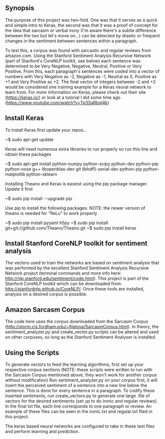 ## Synopsis 

The purpose of this project was two-fold. One was that it serves as a quick and simple intro to Keras, the second was that it was a proof of concept for the idea that sarcasm or verbal irony (I'm aware there's a subtle difference between the two but let's move on...) can be detected by drastic or frequent changes in the sentiment between sentences within a paragraph. 

To test this, a corpus was found with sarcastic and regular reviews from amazon.com. Using the Stanford Sentiment Analysis Recursive Network (part of Stanford's CoreNLP toolkit, see below) each sentence was determined to be Very Negative, Negative, Neutral, Positive or Very Positive. From this, each paragraph's sentences were coded into a vector of numbers with Very Negative as -2, Negative as -1, Neutral as 0, Positive as +1 and Very Positive as +2. The final vector of integers between -2 and +2 would be considered one training example for a Keras neural network to learn from. For more information on Keras, please check out their site (https://keras.io/) or look at a tutorial I did some time ago (https://www.youtube.com/watch?v=Tp3SaRbql4k) 

## Install Keras

To install Keras first update your repos...

~$ sudo apt-get update

Keras will need numerous extra libraries to run properly so run this line and obtain these packages

~$ sudo apt-get install python-numpy python-scipy python-dev python-pip python-nose g++ libopenblas-dev git libhdf5-serial-dev python-pip python-matplotlib python-sklearn

Installing Theano and Keras is easiest using the pip package manager. Update it first

~$ sudo pip install --upgrade pip

Use pip to install the following packages. NOTE: the newer version of theano is needed for "ReLu" to work properly

~$ sudo pip install pyyaml h5py
~$ sudo pip install git+git://github.com/Theano/Theano.git
~$ sudo pip install keras

## Install Stanford CoreNLP toolkit for sentiment analysis

The vectors used to train the networks are based on sentiment analysis that was performed by the excellent Stanford Sentiment Analysis Recursive Network project (terminal commands and more info here: http://nlp.stanford.edu/sentiment/code.html). This project is part of the Stanford CoreNLP toolkit which can be downloaded from: http://stanfordnlp.github.io/CoreNLP/. Once these tools are installed, analysis on a desired corpus is possible. 

## Amazon Sarcasm Corpus 

The code here uses the corpus downloaded from the Sarcasm Corpus (http://storm.cis.fordham.edu/~filatova/SarcasmCorpus.html). In theory, the sentiment_analyzer.py and create_vector.py scripts can be altered and used on other corpuses, so long as the Stanford Sentiment Analyser is installed. 

## Using the Scripts

To generate vectors to feed the learning algorithms, first set up your respective corpus sections (NOTE: these scripts were written to run with the Sarcasm Corpus mentioned above, they won't work for another corpus without modification) Run sentiment_analyzer.py on your corpus first, it will insert the perceived sentiment of a sentence into a new line below the sentence. This is done for every sentence in a paragraph. To codify these inserted sentiments, run create_vectors.py to generate one large .file of vectors for the desired sentiments (set up to do ironic and regular reviews). In the final txt file, each line corresponds to one paragraph or review. An example of these files can be seen in the ironic.txt and regular.txt filed in this project. 

The keras based neural networks are configured to take in these text files and perform learning and prediction. 
